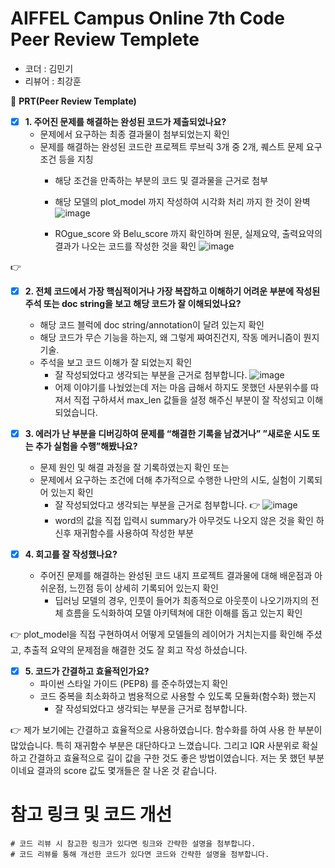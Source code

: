 # AIFFEL Campus Online 7th Code Peer Review Templete

- 코더 : 김민기
- 리뷰어 : 최강훈

🔑 **PRT(Peer Review Template)**

- [X]  **1. 주어진 문제를 해결하는 완성된 코드가 제출되었나요?**
    - 문제에서 요구하는 최종 결과물이 첨부되었는지 확인
    - 문제를 해결하는 완성된 코드란 프로젝트 루브릭 3개 중 2개, 
    퀘스트 문제 요구조건 등을 지칭
        - 해당 조건을 만족하는 부분의 코드 및 결과물을 근거로 첨부
        - 해당 모델의 plot_model 까지 작성하여 시각화 처리 까지 한 것이 완벽
![image](https://github.com/choikanghoon/kimmingi-AIFFEL_Online_Quest/assets/149554171/40ebd92a-1e06-4bc5-9c15-3839029f7f23)

        - ROgue_score 와 Belu_score 까지 확인하며 원문, 실제요약, 출력요약의 결과가 나오는 코드를 작성한 것을 확인
![image](https://github.com/choikanghoon/kimmingi-AIFFEL_Online_Quest/assets/149554171/a23bb9e0-53a1-471f-a809-75065850f593)


👉 
    
- [X]  **2. 전체 코드에서 가장 핵심적이거나 가장 복잡하고 이해하기 어려운 부분에 작성된 
주석 또는 doc string을 보고 해당 코드가 잘 이해되었나요?**
    - 해당 코드 블럭에 doc string/annotation이 달려 있는지 확인
    - 해당 코드가 무슨 기능을 하는지, 왜 그렇게 짜여진건지, 작동 메커니즘이 뭔지 기술.
    - 주석을 보고 코드 이해가 잘 되었는지 확인
        - 잘 작성되었다고 생각되는 부분을 근거로 첨부합니다.
![image](https://github.com/choikanghoon/kimmingi-AIFFEL_Online_Quest/assets/149554171/e5a30c19-aa24-4669-ae80-a5c8bf9d8d4b)
        - 어제 이야기를 나눴었는데 저는 마음 급해서 하지도 못했던 사분위수를 따져서 직접 구하셔서 max_len 값들을 설정 해주신 부분이 잘 작성되고 이해 되었습니다.


- [X]  **3. 에러가 난 부분을 디버깅하여 문제를 “해결한 기록을 남겼거나” 
”새로운 시도 또는 추가 실험을 수행”해봤나요?**
    - 문제 원인 및 해결 과정을 잘 기록하였는지 확인 또는
    - 문제에서 요구하는 조건에 더해 추가적으로 수행한 나만의 시도, 
    실험이 기록되어 있는지 확인
        - 잘 작성되었다고 생각되는 부분을 근거로 첨부합니다.
👉 ![image](https://github.com/choikanghoon/kimmingi-AIFFEL_Online_Quest/assets/149554171/493870d1-cc81-4434-b045-07ab952d0725)
        - word의 값을 직접 입력시 summary가 아무것도 나오지 않은 것을 확인 하신후 재귀함수를 사용하여 작성한 부분




- [X]  **4. 회고를 잘 작성했나요?**
    - 주어진 문제를 해결하는 완성된 코드 내지 프로젝트 결과물에 대해
    배운점과 아쉬운점, 느낀점 등이 상세히 기록되어 있는지 확인
        - 딥러닝 모델의 경우,
        인풋이 들어가 최종적으로 아웃풋이 나오기까지의 전체 흐름을 도식화하여 
        모델 아키텍쳐에 대한 이해를 돕고 있는지 확인

👉 plot_model을 직접 구현하여서 어떻게 모델들의 레이어가 거치는지를 확인해 주셨고, 추출적 요약의 문제점을 해결한 것도 잘 회고 작성 하셨습니다.

- [X]  **5. 코드가 간결하고 효율적인가요?**
    - 파이썬 스타일 가이드 (PEP8) 를 준수하였는지 확인
    - 코드 중복을 최소화하고 범용적으로 사용할 수 있도록 모듈화(함수화) 했는지
        - 잘 작성되었다고 생각되는 부분을 근거로 첨부합니다.

👉 제가 보기에는 간결하고 효율적으로 사용하였습니다. 함수화를 하여 사용 한 부분이 많았습니다. 특히 재귀함수 부분은 대단하다고 느꼈습니다.
    그리고 IQR 사분위로 확실하고 간결하고 효율적으로 길이 값을 구한 것도 좋은 방법이였습니다. 저는 못 했던 부분이네요 결과의 score 값도 몇개들은 잘 나온 것 같습니다.


# 참고 링크 및 코드 개선
```
# 코드 리뷰 시 참고한 링크가 있다면 링크와 간략한 설명을 첨부합니다.
# 코드 리뷰를 통해 개선한 코드가 있다면 코드와 간략한 설명을 첨부합니다.
```
